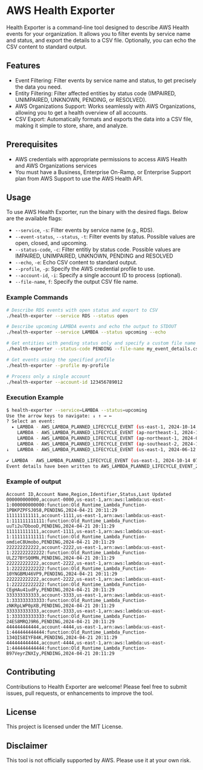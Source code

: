# AWS Health Exporter
Health Exporter is a command-line tool designed to describe AWS Health events for your organization. It allows you to filter events by service name and status, and export the details to a CSV file. Optionally, you can echo the CSV content to standard output.

## Features
* Event Filtering: Filter events by service name and status, to get precisely the data you need.
* Entity Filtering: Filter affected entities by status code (IMPAIRED, UNIMPAIRED, UNKNOWN, PENDING, or RESOLVED).
* AWS Organizations Support: Works seamlessly with AWS Organizations, allowing you to get a health overview of all accounts.
* CSV Export: Automatically formats and exports the data into a CSV file, making it simple to store, share, and analyze.

## Prerequisites
* AWS credentials with appropriate permissions to access AWS Health and AWS Organizations services
* You must have a Business, Enterprise On-Ramp, or Enterprise Support plan from AWS Support to use the AWS Health API. 

## Usage
To use AWS Health Exporter, run the binary with the desired flags. Below are the available flags:

* `--service`, `-s`: Filter events by service name (e.g., RDS).
* `--event-status`, `--status`, `-t`: Filter events by status. Possible values are open, closed, and upcoming.
* `--status-code`, `-c`: Filter entitiy by status code. Possible values are IMPAIRED, UNIMPAIRED, UNKNOWN, PENDING and RESOLVED
* `--echo`, `-e`: Echo CSV content to standard output.
* `--profile`, `-p`: Specify the AWS credential profile to use.
* `--account-id`, `-i`: Specify a single account ID to process (optional).
* `--file-name`, `f`: Specify the output CSV file name.

### Example Commands

```bash
# Describe RDS events with open status and export to CSV
./health-exporter --service RDS --status open

# Describe upcoming LAMBDA events and echo the output to STDOUT
./health-exporter --service LAMBDA --status upcoming --echo

# Get entities with pending status only and specify a custom file name
./health-exporter --status-code PENDING --file-name my_event_details.csv

# Get events using the specified profile
./health-exporter --profile my-profile

# Process only a single account
./health-exporter --account-id 123456789012
```

### Execution Example
```bash
$ health-exporter --service=LAMBDA --status=upcoming
Use the arrow keys to navigate: ↓ ↑ → ← 
? Select an event: 
  ▸ LAMBDA - AWS_LAMBDA_PLANNED_LIFECYCLE_EVENT (us-east-1, 2024-10-14 07:00:00)
    LAMBDA - AWS_LAMBDA_PLANNED_LIFECYCLE_EVENT (ap-northeast-1, 2024-10-14 07:00:00)
    LAMBDA - AWS_LAMBDA_PLANNED_LIFECYCLE_EVENT (ap-northeast-1, 2024-06-12 07:00:00)
    LAMBDA - AWS_LAMBDA_PLANNED_LIFECYCLE_EVENT (ap-southeast-2, 2024-10-14 07:00:00)
↓   LAMBDA - AWS_LAMBDA_PLANNED_LIFECYCLE_EVENT (us-east-1, 2024-06-12 07:00:00)

✔ LAMBDA - AWS_LAMBDA_PLANNED_LIFECYCLE_EVENT (us-east-1, 2024-10-14 07:00:00)
Event details have been written to AWS_LAMBDA_PLANNED_LIFECYCLE_EVENT_2024-10-14_07-00-00_us-east-1.csv.
```

### Example of output
```csv
Account ID,Account Name,Region,Identifier,Status,Last Updated
000000000000,account-0000,us-east-1,arn:aws:lambda:us-east-1:000000000000:function:Old_Runtime_Lambda_Function-1PBKPZPFSJ058,PENDING,2024-04-21 20:11:29
111111111111,account-1111,us-east-1,arn:aws:lambda:us-east-1:111111111111:function:Old_Runtime_Lambda_Function-uuTi2u7DbooD,PENDING,2024-04-21 20:11:29
111111111111,account-1111,us-east-1,arn:aws:lambda:us-east-1:111111111111:function:Old_Runtime_Lambda_Function-omdieC8Umobo,PENDING,2024-04-21 20:11:29
222222222222,account-2222,us-east-1,arn:aws:lambda:us-east-1:222222222222:function:Old_Runtime_Lambda_Function-ULZ27BYSQ0MN,PENDING,2024-04-21 20:11:29
222222222222,account-2222,us-east-1,arn:aws:lambda:us-east-1:222222222222:function:Old_Runtime_Lambda_Function-10YNGBMU46VP9,PENDING,2024-04-21 20:11:29
222222222222,account-2222,us-east-1,arn:aws:lambda:us-east-1:222222222222:function:Old_Runtime_Lambda_Function-CEgHAu41udFy,PENDING,2024-04-21 20:11:29
333333333333,account-3333,us-east-1,arn:aws:lambda:us-east-1:333333333333:function:Old_Runtime_Lambda_Function-zNKRpLWP0pXB,PENDING,2024-04-21 20:11:29
333333333333,account-3333,us-east-1,arn:aws:lambda:us-east-1:333333333333:function:Old_Runtime_Lambda_Function-24ES8MRQJ9R6,PENDING,2024-04-21 20:11:29
444444444444,account-4444,us-east-1,arn:aws:lambda:us-east-1:444444444444:function:Old_Runtime_Lambda_Function-134QIS8IYF84K,PENDING,2024-04-21 20:11:29
444444444444,account-4444,us-east-1,arn:aws:lambda:us-east-1:444444444444:function:Old_Runtime_Lambda_Function-B97VeyrZNXIy,PENDING,2024-04-21 20:11:29
```

## Contributing
Contributions to Health Exporter are welcome! Please feel free to submit issues, pull requests, or enhancements to improve the tool.

## License
This project is licensed under the MIT License.

## Disclaimer
This tool is not officially supported by AWS. Please use it at your own risk.
